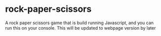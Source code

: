 # rock-paper-scissors
A rock paper scissors game that is build running Javascript, and you can run this on your console. This will be updated to webpage version by later

